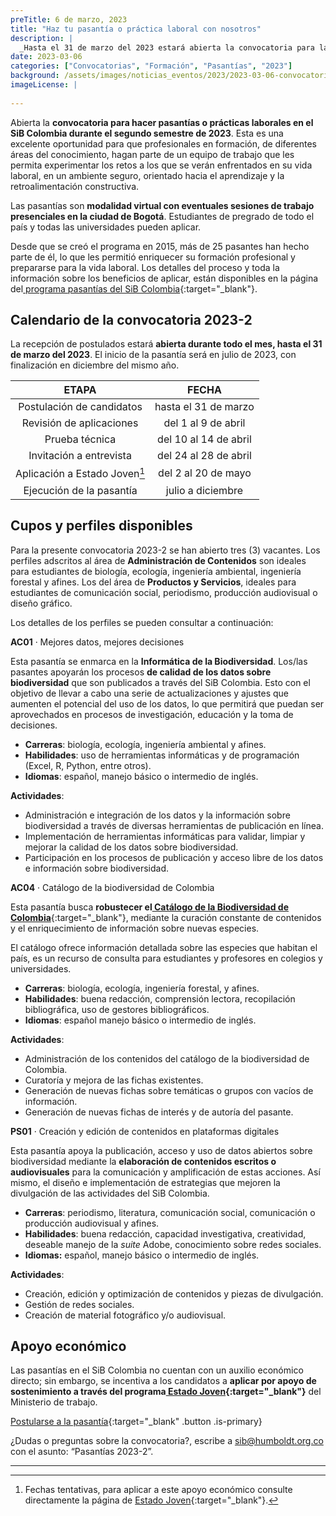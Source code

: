 ```yaml
---
preTitle: 6 de marzo, 2023
title: "Haz tu pasantía o práctica laboral con nosotros"
description: |
  _Hasta el 31 de marzo del 2023 estará abierta la convocatoria para las tres vacantes disponibles para las pasantías 2023-2 en el SiB Colombia._
date: 2023-03-06
categories: ["Convocatorias", "Formación", "Pasantías", "2023"]
background: /assets/images/noticias_eventos/2023/2023-03-06-convocatoria-pasantias-2023-2.jpg
imageLicense: |
  
---
```



Abierta la **convocatoria para hacer pasantías o prácticas laborales en el SiB Colombia durante el segundo semestre de 2023**. Esta es una excelente oportunidad para que profesionales en formación, de diferentes áreas del conocimiento, hagan parte de un equipo de trabajo que les permita experimentar los retos a los que se verán enfrentados en su vida laboral, en un ambiente seguro, orientado hacia el aprendizaje y la retroalimentación constructiva.

Las pasantías son **modalidad virtual con eventuales sesiones de trabajo presenciales en la ciudad de Bogotá**. Estudiantes de pregrado de todo el país y todas las universidades pueden aplicar.

Desde que se creó el programa en 2015, más de 25 pasantes han hecho parte de él, lo que les permitió enriquecer su formación profesional y prepararse para la vida laboral. Los detalles del proceso y toda la información sobre los beneficios de aplicar, están disponibles en la página del[ programa pasantías del SiB Colombia](https://biodiversidad.co/comunidad/formacion/programa-pasantias){:target="_blank"}.


## **Calendario de la convocatoria 2023-2**

La recepción de postulados estará **abierta durante todo el mes, hasta el 31 de marzo del 2023**. El inicio de la pasantía será en julio de 2023, con finalización en diciembre del mismo año.

|         **ETAPA**         |             **FECHA**            |
|:-------------------------:|:--------------------------------:|
| Postulación de candidatos     | hasta el 31 de marzo             |
| Revisión de aplicaciones      | del 1  al 9 de abril             |
| Prueba técnica                | del 10 al 14 de abril            |
| Invitación a entrevista       | del 24  al 28 de abril           |
| Aplicación a Estado Joven[^1] | del 2 al 20 de mayo              |
| Ejecución de la pasantía      | julio a diciembre                |



## **Cupos y perfiles disponibles**

Para la presente convocatoria 2023-2 se han abierto tres (3) vacantes. Los perfiles adscritos al área de **Administración de Contenidos** son ideales para estudiantes de biología, ecología, ingeniería ambiental, ingeniería forestal y afines. Los del área de **Productos y Servicios**, ideales para estudiantes de comunicación social, periodismo, producción audiovisual o diseño gráfico.

Los detalles de los perfiles se pueden consultar a continuación:

**AC01** · Mejores datos, mejores decisiones

Esta pasantía se enmarca en la **Informática de la Biodiversidad**. Los/las pasantes apoyarán los procesos **de calidad de los datos sobre biodiversidad** que son publicados a través del SiB Colombia. Esto con el objetivo de llevar a cabo una serie de actualizaciones y ajustes que aumenten el potencial del uso de los datos, lo que permitirá que puedan ser aprovechados en procesos de investigación, educación y la toma de decisiones.

* **Carreras**: biología, ecología, ingeniería ambiental y afines.
* **Habilidades**: uso de herramientas informáticas y de programación (Excel, R, Python, entre otros).
* **Idiomas**: español, manejo básico o intermedio de inglés.

**Actividades**:

* Administración e integración de los datos y la información sobre biodiversidad a través de diversas herramientas de publicación en línea.
* Implementación de herramientas informáticas para validar, limpiar y mejorar la calidad de los datos sobre biodiversidad.
* Participación en los procesos de publicación y acceso libre de los datos e información sobre biodiversidad.

**AC04** · Catálogo de la biodiversidad de Colombia

Esta pasantía busca **robustecer el[ Catálogo de la Biodiversidad de Colombia](https://catalogo.biodiversidad.co/)**{:target="_blank"}, mediante la curación constante de contenidos y el enriquecimiento de información sobre nuevas especies.

El catálogo ofrece información detallada sobre las especies que habitan el país, es un recurso de consulta para estudiantes y profesores en colegios y universidades.

* **Carreras**: biología, ecología, ingeniería forestal, y afines.
* **Habilidades**: buena redacción, comprensión lectora, recopilación bibliográfica, uso de gestores bibliográficos.
* **Idiomas**: español manejo básico o intermedio de inglés.

**Actividades**:

* Administración de los contenidos del catálogo de la biodiversidad de Colombia.
* Curatoría y mejora de las fichas existentes.
* Generación de nuevas fichas sobre temáticas o grupos con vacíos de información.
* Generación de nuevas fichas de interés y de autoría del pasante.


**PS01** · Creación y edición de contenidos en plataformas digitales

Esta pasantía apoya la publicación, acceso y uso de datos abiertos sobre biodiversidad mediante la **elaboración de contenidos escritos o audiovisuales** para la comunicación y amplificación de estas acciones. Así mismo, el diseño e implementación de estrategias que mejoren la divulgación de las actividades del SiB Colombia.

* **Carreras**: periodismo, literatura, comunicación social, comunicación o producción audiovisual y afines.
* **Habilidades**: buena redacción, capacidad investigativa, creatividad, deseable manejo de la _suite_ Adobe, conocimiento sobre redes sociales.
* **Idiomas:** español, manejo básico o intermedio de inglés.

**Actividades**:

* Creación, edición y optimización de contenidos y piezas de divulgación.
* Gestión de redes sociales.
* Creación de material fotográfico y/o audiovisual.


## **Apoyo económico**

Las pasantías en el SiB Colombia no cuentan con un auxilio económico directo; sin embargo, se incentiva a los candidatos a **aplicar por apoyo de sostenimiento a través del programa[ Estado Joven](https://www.mintrabajo.gov.co/empleo-y-pensiones/movilidad-y-formacion/estado-joven){:target="_blank"}** del Ministerio de trabajo.

[Postularse a la pasantía](https://forms.gle/aJE4dP9DCFLGbJB7A){:target="_blank"  .button .is-primary}

¿Dudas o preguntas sobre la convocatoria?, escribe a sib@humboldt.org.co con el asunto: “Pasantías 2023-2”. 

---

[^1]: Fechas tentativas, para aplicar a este apoyo económico consulte directamente la página de [Estado Joven](https://www.mintrabajo.gov.co/empleo-y-pensiones/movilidad-y-formacion/estado-joven){:target="_blank"}.
